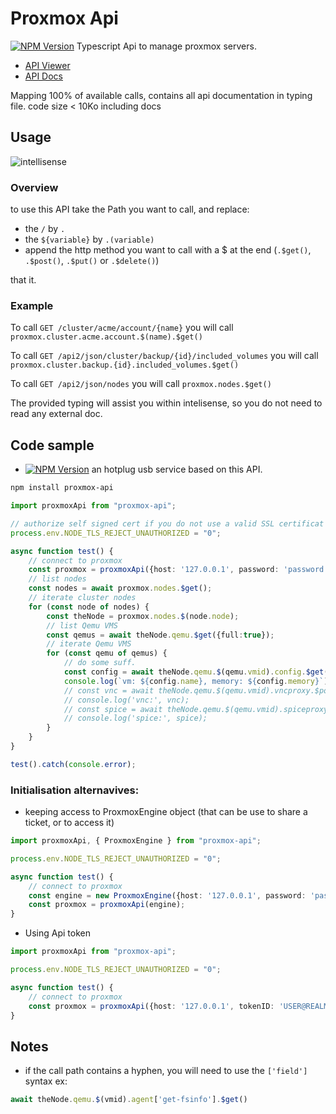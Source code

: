 # Proxmox Api

[![NPM Version](https://img.shields.io/npm/v/proxmox-api.svg?style=flat)](https://www.npmjs.org/package/proxmox-api) Typescript Api to manage proxmox servers.

* [API Viewer](https://pve.proxmox.com/pve-docs/api-viewer/) 
* [API Docs](https://pve.proxmox.com/wiki/Proxmox_VE_API)

Mapping 100% of available calls, contains all api documentation in typing file.
code size < 10Ko including docs

## Usage

![intellisense](https://github.com/UrielCh/proxmox-api/blob/master/sample/usage.gif?raw=true "preview")

### Overview

to use this API take the Path you want to call, and replace:
- the `/` by `.`
- the `${variable}` by `.(variable)`
- append the http method you want to call with a $ at the end (`.$get()`, `.$post()`, `.$put()` or `.$delete()`)

that it.

### Example

To call `GET /cluster/acme/account/{name}` you will call `proxmox.cluster.acme.account.$(name).$get()`

To call `GET /api2/json/cluster/backup/{id}/included_volumes` you will call `proxmox.cluster.backup.{id}.included_volumes.$get()`

To call `GET /api2/json/nodes` you will call `proxmox.nodes.$get()`

The provided typing will assist you within intelisense, so you do not need to read any external doc.

## Code sample


* [![NPM Version](https://img.shields.io/npm/v/proxmox-usb-hotplug.svg?style=flat)](https://www.npmjs.org/package/proxmox-usb-hotplug) an hotplug usb service based on this API.

```bash
npm install proxmox-api
```

```typescript
import proxmoxApi from "proxmox-api";

// authorize self signed cert if you do not use a valid SSL certificat
process.env.NODE_TLS_REJECT_UNAUTHORIZED = "0";

async function test() {
    // connect to proxmox
    const proxmox = proxmoxApi({host: '127.0.0.1', password: 'password', username: 'user1@pam'});
    // list nodes
    const nodes = await proxmox.nodes.$get();
    // iterate cluster nodes
    for (const node of nodes) {
        const theNode = proxmox.nodes.$(node.node);
        // list Qemu VMS
        const qemus = await theNode.qemu.$get({full:true});
        // iterate Qemu VMS
        for (const qemu of qemus) {
            // do some suff.
            const config = await theNode.qemu.$(qemu.vmid).config.$get();
            console.log(`vm: ${config.name}, memory: ${config.memory}`);
            // const vnc = await theNode.qemu.$(qemu.vmid).vncproxy.$post();
            // console.log('vnc:', vnc);
            // const spice = await theNode.qemu.$(qemu.vmid).spiceproxy.$post();
            // console.log('spice:', spice);
        }
    }    
}

test().catch(console.error);
```

### Initialisation alternavives:

- keeping access to ProxmoxEngine object (that can be use to share a ticket, or to access it)

```typescript
import proxmoxApi, { ProxmoxEngine } from "proxmox-api";

process.env.NODE_TLS_REJECT_UNAUTHORIZED = "0";

async function test() {
    // connect to proxmox
    const engine = new ProxmoxEngine({host: '127.0.0.1', password: 'password', username: 'user1@pam'});
    const proxmox = proxmoxApi(engine);
}
```

- Using Api token


```typescript
import proxmoxApi from "proxmox-api";

process.env.NODE_TLS_REJECT_UNAUTHORIZED = "0";

async function test() {
    // connect to proxmox
    const proxmox = proxmoxApi({host: '127.0.0.1', tokenID: 'USER@REALM!TOKENID', tokenSecret: '12345678-1234-1234-1234-1234567890ab'});
}
```

## Notes

- if the call path contains a hyphen, you will need to use the `['field']` syntax ex:

```typescript
await theNode.qemu.$(vmid).agent['get-fsinfo'].$get()
```
